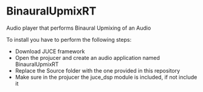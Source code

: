 # BinauralUpmixRT
Audio player that performs Binaural Upmixing of an Audio

To install you have to perform the following steps:
  - Download JUCE framework
  - Open the projucer and create an audio application named BinauralUpmixRT
  - Replace the Source folder with the one provided in this repository
  - Make sure in the projucer the juce_dsp module is included, if not include it
